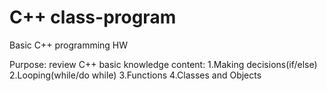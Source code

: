 # C++ class-program
Basic C++ programming HW

Purpose: review C++ basic knowledge
content:
1.Making decisions(if/else)
2.Looping(while/do while)
3.Functions
4.Classes and Objects
